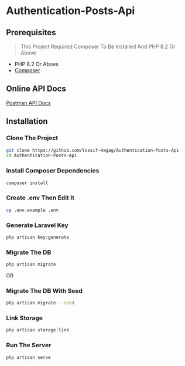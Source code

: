 # Authentication-Posts-Api

## Prerequisites
> This Project Required Composer To Be Installed And PHP 8.2 Or Above
- PHP 8.2 Or Above 
- [Composer](https://getcomposer.org/)

## Online API Docs
[Postman API Docs](https://documenter.getpostman.com/view/40299295/2sB2cX8MBA)

## Installation

### Clone The Project

```bash
git clone https://github.com/Yossif-Hagag/Authentication-Posts-Api
cd Authentication-Posts-Api
```

### Install Composer Dependencies 

```bash
composer install

```

### Create .env Then Edit It

```bash
cp .env.example .env
```

### Generate Laravel Key 

```bash
php artisan key:generate
```

### Migrate The DB 

```bash
php artisan migrate
```

OR

### Migrate The DB With Seed

```bash
php artisan migrate --seed
```

### Link Storage

```bash
php artisan storage:link
```

### Run The Server

```bash
php artisan serve
```
